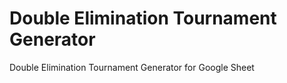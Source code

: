 # Double Elimination Tournament Generator

Double Elimination Tournament Generator for Google Sheet
